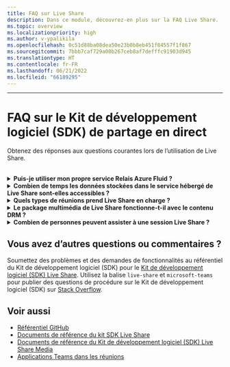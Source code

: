 ```yaml
---
title: FAQ sur Live Share
description: Dans ce module, découvrez-en plus sur la FAQ Live Share.
ms.topic: overview
ms.localizationpriority: high
ms.author: v-ypalikila
ms.openlocfilehash: 0c51d88ba08dea50e23b0b8eb451f84557f1f867
ms.sourcegitcommit: 7bbb7caf729a00b267ceb8af7defffc91903d945
ms.translationtype: HT
ms.contentlocale: fr-FR
ms.lasthandoff: 06/21/2022
ms.locfileid: "66189295"
---
```

---

# <a name="live-share-sdk-faq"></a>FAQ sur le Kit de développement logiciel (SDK) de partage en direct

Obtenez des réponses aux questions courantes lors de l’utilisation de Live Share.<br>

<br>

<details>

<summary><b>Puis-je utiliser mon propre service Relais Azure Fluid ?</b></summary>

Oui. Lors de la construction de la classe `TeamsFluidClient`, vous pouvez définir votre propre `AzureConnectionConfig`. Live Share associe des conteneurs que vous créez à des réunions, mais vous devez créer votre propre Azure `ITokenProvider` pour signer des jetons pour vos conteneurs et des exigences régionales. Pour plus d'informations, voir la [Documentation Relais Azure Fluid](/azure/azure-fluid-relay/).

<br>

</details>

<details>

<summary><b>Combien de temps les données stockées dans le service hébergé de Live Share sont-elles accessibles ?</b></summary>

Toutes les données envoyées ou stockées via les conteneurs Fluid créés per le service Relais Azure Fluid de Live Share sont accessibles pendant 24 heures. Si vous souhaitez conserver les données au-delà de 24 heures, vous pouvez remplacer notre service Relais Azure Fluid hébergé par le vôtre. Vous pouvez également utiliser votre propre fournisseur de stockage en parallèle au service hébergé de Live Share.

<br>

</details>

<details>

<summary><b>Quels types de réunions prend Live Share en charge ?</b></summary>

Seules les réunions planifiées sont actuellement prises en charge et tous les participants doivent figurer dans le calendrier de la réunion. Les types de réunion tels que les appels en tête-à-tête, les appels de groupe et les réunions instantanées ne sont pas pris en charge.

<br>

</details>

<details>

<summary><b>Le package multimédia de Live Share fonctionne-t-il avec le contenu DRM ?</b></summary>

Non. Teams ne prend actuellement pas en charge les supports chiffrés pour les applications d’onglet.

<br>

</details>

<details>
<summary><b>Combien de personnes peuvent assister à une session Live Share ?</b></summary>

Actuellement, Live Share prend en charge un maximum de 100 participants par session.

<br>

</details>

## <a name="have-more-questions-or-feedback"></a>Vous avez d’autres questions ou commentaires ?

Soumettez des problèmes et des demandes de fonctionnalités au référentiel du Kit de développement logiciel (SDK) pour le [Kit de développement logiciel (SDK) Live Share](https://github.com/microsoft/live-share-sdk). Utilisez la balise `live-share` et `microsoft-teams` pour publier des questions de procédure sur le Kit de développement logiciel (SDK) sur [Stack Overflow](https://stackoverflow.com/questions/tagged/live-share+microsoft-teams).

## <a name="see-also"></a>Voir aussi

- [Référentiel GitHub](https://github.com/microsoft/live-share-sdk)
- [ Documents de référence du kit SDK Live Share](/javascript/api/@microsoft/live-share/)
- [Documents de référence du Kit de développement logiciel (SDK) Live Share Media](/javascript/api/@microsoft/live-share-media/)
- [Applications Teams dans les réunions](teams-apps-in-meetings.md)
